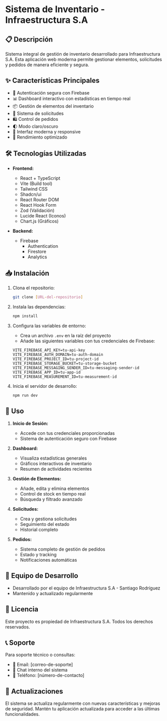 # Sistema de Inventario - Infraestructura S.A

## 📋 Descripción
Sistema integral de gestión de inventario desarrollado para Infraestructura S.A. Esta aplicación web moderna permite gestionar elementos, solicitudes y pedidos de manera eficiente y segura.

## ✨ Características Principales

- 🔐 Autenticación segura con Firebase
- 📊 Dashboard interactivo con estadísticas en tiempo real
- 📦 Gestión de elementos del inventario
- 📝 Sistema de solicitudes
- 🛍️ Control de pedidos
- 🌓 Modo claro/oscuro
- 💫 Interfaz moderna y responsive
- 🚀 Rendimiento optimizado

## 🛠️ Tecnologías Utilizadas

- **Frontend:**
  - React + TypeScript
  - Vite (Build tool)
  - Tailwind CSS
  - Shadcn/ui
  - React Router DOM
  - React Hook Form
  - Zod (Validación)
  - Lucide React (Iconos)
  - Chart.js (Gráficos)

- **Backend:**
  - Firebase
    - Authentication
    - Firestore
    - Analytics

## 📥 Instalación

1. Clona el repositorio:
   ```bash
   git clone [URL-del-repositorio]
   ```

2. Instala las dependencias:
   ```bash
   npm install
   ```

3. Configura las variables de entorno:
   - Crea un archivo `.env` en la raíz del proyecto
   - Añade las siguientes variables con tus credenciales de Firebase:
   ```env
   VITE_FIREBASE_API_KEY=tu-api-key
   VITE_FIREBASE_AUTH_DOMAIN=tu-auth-domain
   VITE_FIREBASE_PROJECT_ID=tu-project-id
   VITE_FIREBASE_STORAGE_BUCKET=tu-storage-bucket
   VITE_FIREBASE_MESSAGING_SENDER_ID=tu-messaging-sender-id
   VITE_FIREBASE_APP_ID=tu-app-id
   VITE_FIREBASE_MEASUREMENT_ID=tu-measurement-id
   ```

4. Inicia el servidor de desarrollo:
   ```bash
   npm run dev
   ```

## 🚀 Uso

1. **Inicio de Sesión:**
   - Accede con tus credenciales proporcionadas
   - Sistema de autenticación seguro con Firebase

2. **Dashboard:**
   - Visualiza estadísticas generales
   - Gráficos interactivos de inventario
   - Resumen de actividades recientes

3. **Gestión de Elementos:**
   - Añade, edita y elimina elementos
   - Control de stock en tiempo real
   - Búsqueda y filtrado avanzado

4. **Solicitudes:**
   - Crea y gestiona solicitudes
   - Seguimiento del estado
   - Historial completo

5. **Pedidos:**
   - Sistema completo de gestión de pedidos
   - Estado y tracking
   - Notificaciones automáticas

## 👥 Equipo de Desarrollo

- Desarrollado por el equipo de Infraestructura S.A - Santiago Rodríguez
- Mantenido y actualizado regularmente

## 📄 Licencia

Este proyecto es propiedad de Infraestructura S.A. Todos los derechos reservados.

## 📞 Soporte

Para soporte técnico o consultas:
- 📧 Email: [correo-de-soporte]
- 💬 Chat interno del sistema
- 📱 Teléfono: [número-de-contacto]

## 🔄 Actualizaciones

El sistema se actualiza regularmente con nuevas características y mejoras de seguridad. Mantén tu aplicación actualizada para acceder a las últimas funcionalidades.
